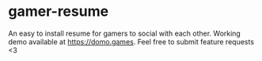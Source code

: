 # gamer-resume
An easy to install resume for gamers to social with each other. Working demo available at https://domo.games. Feel free to submit feature requests &lt;3
